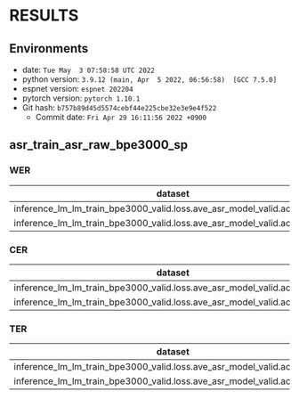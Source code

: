 <!-- Generated by scripts/utils/show_asr_result.sh -->
# RESULTS
## Environments
- date: `Tue May  3 07:58:58 UTC 2022`
- python version: `3.9.12 (main, Apr  5 2022, 06:56:58)  [GCC 7.5.0]`
- espnet version: `espnet 202204`
- pytorch version: `pytorch 1.10.1`
- Git hash: `b757b89d45d5574cebf44e225cbe32e3e9e4f522`
  - Commit date: `Fri Apr 29 16:11:56 2022 +0900`

## asr_train_asr_raw_bpe3000_sp
### WER

|dataset|Snt|Wrd|Corr|Sub|Del|Ins|Err|S.Err|
|---|---|---|---|---|---|---|---|---|
|inference_lm_lm_train_bpe3000_valid.loss.ave_asr_model_valid.acc.ave/dev|777|9839|0.0|0.0|100.0|0.0|100.0|100.0|
|inference_lm_lm_train_bpe3000_valid.loss.ave_asr_model_valid.acc.ave/test|780|10561|0.0|0.0|100.0|0.0|100.0|99.7|

### CER

|dataset|Snt|Wrd|Corr|Sub|Del|Ins|Err|S.Err|
|---|---|---|---|---|---|---|---|---|
|inference_lm_lm_train_bpe3000_valid.loss.ave_asr_model_valid.acc.ave/dev|777|37788|0.0|0.0|100.0|0.0|100.0|100.0|
|inference_lm_lm_train_bpe3000_valid.loss.ave_asr_model_valid.acc.ave/test|780|39624|0.0|0.0|100.0|0.0|100.0|99.7|

### TER

|dataset|Snt|Wrd|Corr|Sub|Del|Ins|Err|S.Err|
|---|---|---|---|---|---|---|---|---|
|inference_lm_lm_train_bpe3000_valid.loss.ave_asr_model_valid.acc.ave/dev|777|17320|0.0|0.0|100.0|0.0|100.0|100.0|
|inference_lm_lm_train_bpe3000_valid.loss.ave_asr_model_valid.acc.ave/test|780|18639|0.0|0.0|100.0|0.0|100.0|99.7|

